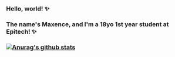 ### Hello, world! ✨
### The name's Maxence, and I'm a 18yo 1st year student at Epitech! ✨
### [![Anurag's github stats](https://github-readme-stats.vercel.app/api?username=maxnce&count_private=true&theme=tokyonight&show_icons=true)](https://github.com/anuraghazra/github-readme-stats)

<!--
**maxnce/maxnce** is a ✨ _special_ ✨ repository because its `README.md` (this file) appears on your GitHub profile.

Here are some ideas to get you started:

- 🔭 I’m currently working on ...
- 🌱 I’m currently learning ...
- 👯 I’m looking to collaborate on ...
- 🤔 I’m looking for help with ...
- 💬 Ask me about ...
- 📫 How to reach me: ...
- 😄 Pronouns: ...
- ⚡ Fun fact: ...
-->
